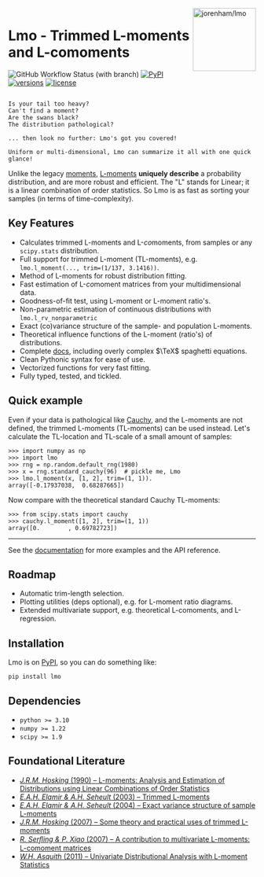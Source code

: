<!--overview-start-->

<img src="https://jorenham.github.io/Lmo/img/lmo.svg" alt="jorenham/lmo" width="128" align="right">

# Lmo - Trimmed L-moments and L-comoments

![GitHub Workflow Status (with branch)](https://img.shields.io/github/actions/workflow/status/jorenham/lmo/CI.yml?branch=master&style=flat-square)
[![PyPI](https://img.shields.io/pypi/v/lmo?style=flat-square)](https://pypi.org/project/lmo/)
[![versions](https://img.shields.io/pypi/pyversions/lmo?style=flat-square)](https://github.com/jorenham/lmo)
[![license](https://img.shields.io/github/license/jorenham/lmo?style=flat-square)](https://github.com/jorenham/lmo/blob/master/LICENSE?)

~~~

Is your tail too heavy? 
Can't find a moment? 
Are the swans black? 
The distribution pathological?

... then look no further: Lmo's got you covered!

Uniform or multi-dimensional, Lmo can summarize it all with one quick glance!

~~~

Unlike the legacy [moments](https://wikipedia.org/wiki/Moment_(mathematics)),
[L-moments](https://wikipedia.org/wiki/L-moment) **uniquely describe** a 
probability distribution, and are more robust and efficient.
The "L" stands for Linear; it is a linear combination of order statistics.
So Lmo is as fast as sorting your samples (in terms of time-complexity).


## Key Features

- Calculates trimmed L-moments and L-*co*moments, from samples or any
  `scipy.stats` distribution.
- Full support for trimmed L-moment (TL-moments), e.g.
  `lmo.l_moment(..., trim=(1/137, 3.1416))`.
- Method of L-moments for robust distribution fitting.
- Fast estimation of L-*co*moment matrices from your multidimensional data.
- Goodness-of-fit test, using L-moment or L-moment ratio's.
- Non-parametric estimation of continuous distributions 
  with `lmo.l_rv_nonparametric`
- Exact (co)variance structure of the sample- and population L-moments.
- Theoretical influence functions of the L-moment (ratio's) of distributions.
- Complete [docs](https://jorenham.github.io/lmo/), including overly 
  complex $\TeX$ spaghetti equations.
- Clean Pythonic syntax for ease of use.
- Vectorized functions for very fast fitting.
- Fully typed, tested, and tickled.


## Quick example


Even if your data is pathological like 
[Cauchy](https://wikipedia.org/wiki/Cauchy_distribution), and the L-moments 
are not defined, the trimmed L-moments (TL-moments) can be used instead.
Let's calculate the TL-location and TL-scale of a small amount of samples:

```pycon
>>> import numpy as np
>>> import lmo
>>> rng = np.random.default_rng(1980)
>>> x = rng.standard_cauchy(96)  # pickle me, Lmo
>>> lmo.l_moment(x, [1, 2], trim=(1, 1)).
array([-0.17937038,  0.68287665])
```

Now compare with the theoretical standard Cauchy TL-moments:

```pycon
>>> from scipy.stats import cauchy
>>> cauchy.l_moment([1, 2], trim=(1, 1))
array([0.        , 0.69782723])
```

---

See the [documentation](https://jorenham.github.io/lmo/) for more examples and
the API reference.


## Roadmap

- Automatic trim-length selection.
- Plotting utilities (deps optional), e.g. for L-moment ratio diagrams.
- Extended multivariate support, e.g. theoretical L-comoments, and 
  L-regression.


## Installation

Lmo is on [PyPI](https://pypi.org/project/lmo/), so you can do something like:

```shell
pip install lmo
```

## Dependencies

- `python >= 3.10`
- `numpy >= 1.22`
- `scipy >= 1.9`


## Foundational Literature

- [*J.R.M. Hosking* (1990) &ndash; L-moments: Analysis and Estimation of 
  Distributions using Linear Combinations of Order Statistics
  ](https://doi.org/10.1111/j.2517-6161.1990.tb01775.x)
- [*E.A.H. Elamir & A.H. Seheult* (2003) &ndash; Trimmed L-moments
  ](https://doi.org/10.1016/S0167-9473(02)00250-5)
- [*E.A.H. Elamir & A.H. Seheult* (2004) &ndash; Exact variance structure of 
  sample L-moments](https://doi.org/10.1016/S0378-3758(03)00213-1)
- [*J.R.M. Hosking* (2007) &ndash; Some theory and practical uses of trimmed 
  L-moments](https://doi.org/10.1016/j.jspi.2006.12.002)
- [*R. Serﬂing & P. Xiao* (2007) &ndash; A contribution to multivariate 
  L-moments: L-comoment matrices](https://doi.org/10.1016/j.jmva.2007.01.008)
- [*W.H. Asquith* (2011) &ndash; Univariate Distributional Analysis with 
  L-moment Statistics](https://hdl.handle.net/2346/ETD-TTU-2011-05-1319)


<!--overview-end-->
